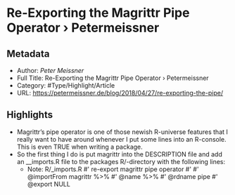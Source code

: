 # Re-Exporting the Magrittr Pipe Operator › Petermeissner

## Metadata

* Author: *Peter Meissner*
* Full Title: Re-Exporting the Magrittr Pipe Operator › Petermeissner
* Category: #Type/Highlight/Article
* URL: https://petermeissner.de/blog/2018/04/27/re-exporting-the-pipe/

## Highlights

* Magrittr’s pipe operator is one of those newish R-universe features that I really want to have around whenever I put some lines into an R-console. This is even TRUE when writing a package.
* So the first thing I do is put magrittr into the DESCRIPTION file and add an \_\_imports.R file to the packages R/-directory with the following lines:
  * Note: R/\_imports.R
    \#' re-export magrittr pipe operator
    \#'
    \#' @importFrom magrittr %>%
    \#' @name %>%
    \#' @rdname pipe
    \#' @export
    NULL
